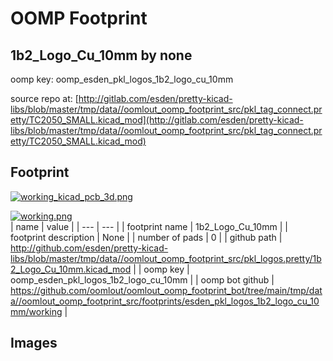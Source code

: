 # OOMP Footprint  
## 1b2_Logo_Cu_10mm  by none  
  
oomp key: oomp_esden_pkl_logos_1b2_logo_cu_10mm  
  
source repo at: [http://gitlab.com/esden/pretty-kicad-libs/blob/master/tmp/data//oomlout_oomp_footprint_src/pkl_tag_connect.pretty/TC2050_SMALL.kicad_mod](http://gitlab.com/esden/pretty-kicad-libs/blob/master/tmp/data//oomlout_oomp_footprint_src/pkl_tag_connect.pretty/TC2050_SMALL.kicad_mod)  
## Footprint  
  
[![working_kicad_pcb_3d.png](working_kicad_pcb_3d_600.png)](working_kicad_pcb_3d.png)  
  
[![working.png](working_600.png)](working.png)  
| name | value | 
| --- | --- | 
| footprint name | 1b2_Logo_Cu_10mm | 
| footprint description | None | 
| number of pads | 0 | 
| github path | http://github.com/esden/pretty-kicad-libs/blob/master/tmp/data//oomlout_oomp_footprint_src/pkl_logos.pretty/1b2_Logo_Cu_10mm.kicad_mod | 
| oomp key | oomp_esden_pkl_logos_1b2_logo_cu_10mm | 
| oomp bot github | https://github.com/oomlout/oomlout_oomp_footprint_bot/tree/main/tmp/data//oomlout_oomp_footprint_src/footprints/esden_pkl_logos_1b2_logo_cu_10mm/working | 
## Images  
